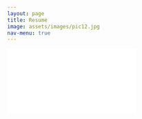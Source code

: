```yaml
---
layout: page
title: Resume
image: assets/images/pic12.jpg
nav-menu: true
---
```


![Resume](/assets/images/Journalism_Resume.pdf)